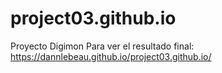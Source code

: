 # project03.github.io
Proyecto Digimon
Para ver el resultado final: https://dannlebeau.github.io/project03.github.io/
